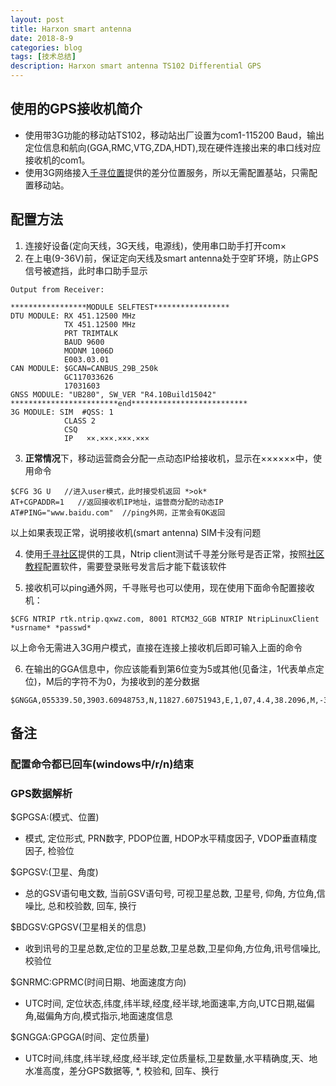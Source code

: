 ```yaml
---
layout: post
title: Harxon smart antenna
date: 2018-8-9
categories: blog
tags: [技术总结]
description: Harxon smart antenna TS102 Differential GPS
---
```


## 使用的GPS接收机简介

- 使用带3G功能的移动站TS102，移动站出厂设置为com1-115200 Baud，输出定位信息和航向(GGA,RMC,VTG,ZDA,HDT),现在硬件连接出来的串口线对应接收机的com1。
- 使用3G网络接入[千寻位置](https://qxwz.com/)提供的差分位置服务，所以无需配置基站，只需配置移动站。

## 配置方法

1. 连接好设备(定向天线，3G天线，电源线)，使用串口助手打开com×
2. 在上电(9-36V)前，保证定向天线及smart antenna处于空旷环境，防止GPS信号被遮挡，此时串口助手显示

```
Output from Receiver:

*****************MODULE SELFTEST*****************
DTU MODULE: RX 451.12500 MHz
            TX 451.12500 MHz
            PRT TRIMTALK
            BAUD 9600 
            MODNM 1006D
            E003.03.01  
CAN MODULE: $GCAN=CANBUS_29B_250k
            GC117033626
            17031603
GNSS MODULE: "UB280", SW_VER "R4.10Build15042"
************************end**************************
3G MODULE: SIM  #QSS: 1
            CLASS 2
            CSQ 
            IP   ××.×××.×××.×××
```


3. **正常情况**下，移动运营商会分配一点动态IP给接收机，显示在××××××中，使用命令

```
$CFG 3G U   //进入user模式，此时接受机返回 *>ok*
AT+CGPADDR=1   //返回接收机IP地址，运营商分配的动态IP
AT#PING="www.baidu.com"  //ping外网，正常会有OK返回
```

以上如果表现正常，说明接收机(smart antenna) SIM卡没有问题

4. 使用[千寻社区](https://bbs.qxwz.com/read.php?tid=514)提供的工具，Ntrip client测试千寻差分账号是否正常，按照[社区教程](https://bbs.qxwz.com/read.php?tid=453)配置软件，需要登录账号发言后才能下载该软件

5. 接收机可以ping通外网，千寻账号也可以使用，现在使用下面命令配置接收机：

```
$CFG NTRIP rtk.ntrip.qxwz.com, 8001 RTCM32_GGB NTRIP NtripLinuxClient *usrname* *passwd*
```

以上命令无需进入3G用户模式，直接在连接上接收机后即可输入上面的命令

6. 在输出的GGA信息中，你应该能看到第6位变为5或其他(见备注，1代表单点定位)，M后的字符不为0，为接收到的差分数据

```
$GNGGA,055339.50,3903.60948753,N,11827.60751943,E,1,07,4.4,38.2096,M,-3.2007,M,00,0000*59
```

## 备注

### 配置命令都已回车(windows中/r/n)结束

### GPS数据解析

$GPGSA:(模式、位置)
- 模式, 定位形式, PRN数字, PDOP位置, HDOP水平精度因子, VDOP垂直精度因子, 检验位

$GPGSV:(卫星、角度)
- 总的GSV语句电文数, 当前GSV语句号, 可视卫星总数, 卫星号, 仰角, 方位角,信噪比, 总和校验数, 回车, 换行

$BDGSV:GPGSV(卫星相关的信息)
- 收到讯号的卫星总数,定位的卫星总数,卫星总数,卫星仰角,方位角,讯号信噪比,校验位

$GNRMC:GPRMC(时间日期、地面速度方向)
- UTC时间, 定位状态,纬度,纬半球,经度,经半球,地面速率,方向,UTC日期,磁偏角,磁偏角方向,模式指示,地面速度信息

$GNGGA:GPGGA(时间、定位质量)
- UTC时间,纬度,纬半球,经度,经半球,定位质量标,卫星数量,水平精确度,天、地水准高度，差分GPS数据等, *, 校验和, 回车、换行



